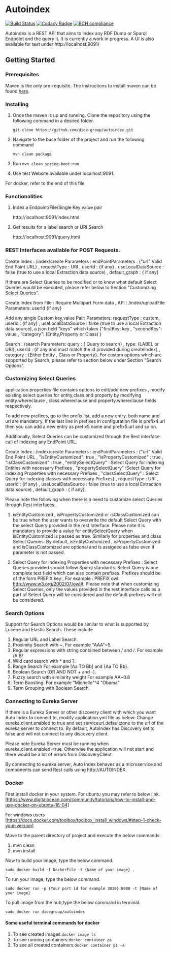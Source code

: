 # Autoindex
[![Build Status](https://travis-ci.org/dice-group/autoindex.svg?branch=master)](https://travis-ci.org/dice-group/autoindex)
[![Codacy Badge](https://api.codacy.com/project/badge/Grade/5da35f0710b845ba968aa98863556d7a)](https://www.codacy.com/app/idreestahir/autoindex?utm_source=github.com&amp;utm_medium=referral&amp;utm_content=dice-group/autoindex&amp;utm_campaign=Badge_Grade)
[![BCH compliance](https://bettercodehub.com/edge/badge/dice-group/autoindex?branch=master)](https://bettercodehub.com/)

Autoindex is a REST API that aims to index any RDF Dump or Sparql Endpoint and the query it. It is currently a work in progress. A UI is also available for test under http://localhost:9091/

## Getting Started

### Prerequisites

Maven is the only pre-requisite. The instructions to install maven can be found [here](https://maven.apache.org/guides/getting-started/maven-in-five-minutes.html).

### Installing

1. Once the maven is up and running. Clone the repository using the following command in a desired folder.

    `git clone https://github.com/dice-group/autoindex.git`

2. Navigate to the base folder of the project and run the following command
    
    `mvn clean package` 

3. Run `mvn clean spring-boot:run`

4. Use test Website available under localhost:9091.

For docker, refer to the end of this file.

### Functionalities

1. Index a Endpoint/File/Single Key value pair

    http://localhost:9091/index.html

2. Get results for a label search or URI Search

   http://localhost:9091/query.html

### REST Interfaces available for POST Requests. 

Create Index : /index/create 
Parameters  : endPointParameters : {"url":Valid End Point URL} , requestType : URI , userId : {if any} , useLocalDataSource : false (true to use a local Extraction data source) , default_graph : { if any}

If there are Select Queries to be modified or to know what default Select Queries would be executed, please refer below to Section "Customizing Select Queries".

Create Index from File : Require Multipart Form data , API : /index/uploadFile
Parameters: userId {if any}

Add any single Custom key,value Pair:
Parameters: requestType : custom, userId : {if any} , useLocalDataSource : false (true to use a local Extraction data source), a json field "keys" which takes {"firstKey: key , "secondKey": value , "category": (Entity,Property or Class) } 

Search : /search
Parameters: query : { Query to search} , type: {LABEL or URI}, userId : {if any and must match the id provided during createIndex} , category : {Either Entity , Class or Property}. 
For custom options which are supported by Search, please refer to section below under Section "Search Options".


### Customizing Select Queries
application.properties file contains options to edit/add new prefixes , modify existing select queries for entity,class and property by modifying entity.whereclause , class.whereclause and property.whereclause fields respectively.

To add new prefixes, go to the prefix list, add a new entry, both name and url are mandatory. If the last line in prefixes in configuration file is prefix4.url then you can add a new entry as prefix5.name and prefix5.url and so on.

Additionally, Select Queries can be customized through the Rest interface call of Indexing any EndPoint URL.

Create Index : /index/create 
Parameters  : endPointParameters : {"url":Valid End Point URL , "isEntityCustomized": true , "isPropertyCustomized" : true , "isClassCustomized" : true , "entitySelectQuery" : Select Query for indexing Entities with necessary Prefixes , "propertySelectQuery" :Select Query for indexing Properties with necessary Prefixes , "classSelectQuery" : Select Query for indexing classes with necessary Prefixes} , requestType : URI , userId : {if any} , useLocalDataSource : false (true to use a local Extraction data source) , default_graph : { if any}.

Please note the following when there is a need to customize select Queries through Rest interfaces.
1. isEntityCustomized , isPropertyCustomized or isClassCustomized can be true when the user wants to overwrite the default Select Query with the select Query provided in the rest Interface. Please note it is mandatory to provide a value for entitySelectQuery when isEntityCustomized is passed as true. Similarly for properties and class Select Queries. By default, isEntityCustomized , isPropertyCustomized and isClassCustomized are optional and is assigned as false even if parameter is not passed.

2. Select Query for indexing Properties with necessary Prefixes : Select Queries provided should follow Sparql standards. Select Query is one complete text field which can also contain prefixes.
Prefixes should be of the form PREFIX key:<value>, For example : PREFIX owl: <http://www.w3.org/2002/07/owl#>. Please note that when customizing Select Queries, only the values provided in the rest interface calls as a part of Select Query will be considered and the default prefixes will not be considered. 
    
### Search Options

Support for Search Options would be similar to what is supported by Lucene and Elastic Search. These include

1. Regular URL and Label Search.
2. Proximity Search with ~, For example "AAA"~5.
3. Regular expressions with string contained between / and /. For example /A.B/
4. Wild card search with * and ?.
5. Range Search For example [Aa TO Bb] and {Aa TO Bb}.
6. Boolean Search (OR AND NOT + and -).
7. Fuzzy search with similarity weight For example AA~0.8
8. Term Boosting. For example "Michelle"^4 "Obama"
9. Term Grouping with Boolean Search.

### Connecting to Eureka Server

If there is a Eureka Server or other discovery client with which you want Auto Index to connect to, modify application.yml file as below:
Change eureka.client.enabled to true and set serviceurl.defaultzone to the url of the eureka server to connect to. By default, AutoIndex has Discovery set to false and will not connect to any discovery client.

Please note Eureka Server must be running when eureka.client.enabled=true. Otherwise the application will not start and there would be a lot of errors from DiscoveryClient.

By connecting to eureka server, Auto Index behaves as a microservice and components can send Rest calls using http://AUTOINDEX.
    
### Docker
First install docker in your system. For ubuntu you may refer to below link. 
[https://www.digitalocean.com/community/tutorials/how-to-install-and-use-docker-on-ubuntu-16-04]

For windows users
[https://docs.docker.com/toolbox/toolbox_install_windows/#step-1-check-your-version]

Move to the parent directory of project and execute the below commands 
1. mvn clean
2. mvn install

Now to build your image, type the below command.
```
sudo docker build -f DockerFile -t {Name of your image} .
```
To run your image, type the below command.
```
sudo docker run -p {Your port id for example 3030}:8080 -t {Name of your image}
```
To pull image from the hub,type the below command in terminal.
```
sudo docker run dicegroup/autoindex
```

#### Some useful terminal commands for docker
1. To see created images:`docker image ls`
2. To see running containers:`docker container ps`
3. To see all created containers:`docker container ps -a`
